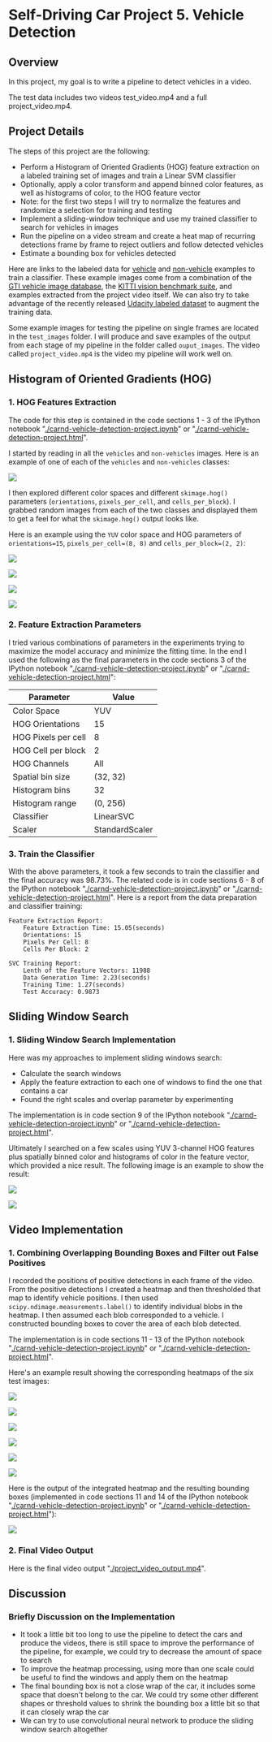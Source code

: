 # Self-Driving Car Project 5. Vehicle Detection

## Overview
In this project, my goal is to write a pipeline to detect vehicles in a video.

The test data includes two videos test_video.mp4 and a full project_video.mp4.  

## Project Details
The steps of this project are the following:

* Perform a Histogram of Oriented Gradients (HOG) feature extraction on a labeled training set of images and train a Linear SVM classifier
* Optionally, apply a color transform and append binned color features, as well as histograms of color, to the HOG feature vector
* Note: for the first two steps I will try to normalize the features and randomize a selection for training and testing
* Implement a sliding-window technique and use my trained classifier to search for vehicles in images
* Run the pipeline on a video stream and create a heat map of recurring detections frame by frame to reject outliers and follow detected vehicles
* Estimate a bounding box for vehicles detected

Here are links to the labeled data for [vehicle](https://s3.amazonaws.com/udacity-sdc/Vehicle_Tracking/vehicles.zip) and [non-vehicle](https://s3.amazonaws.com/udacity-sdc/Vehicle_Tracking/non-vehicles.zip) examples to train a classifier. These example images come from a combination of the [GTI vehicle image database](http://www.gti.ssr.upm.es/data/Vehicle_database.html), the [KITTI vision benchmark suite](http://www.cvlibs.net/datasets/kitti/), and examples extracted from the project video itself. We can also try to take advantage of the recently released [Udacity labeled dataset](https://github.com/udacity/self-driving-car/tree/master/annotations) to augment the training data.  

Some example images for testing the pipeline on single frames are located in the `test_images` folder. I will produce and save examples of the output from each stage of my pipeline in the folder called `ouput_images`. The video called `project_video.mp4` is the video my pipeline will work well on.

## Histogram of Oriented Gradients (HOG)

### 1. HOG Features Extraction

The code for this step is contained in the code sections 1 - 3 of the IPython notebook "[./carnd-vehicle-detection-project.ipynb](./carnd-vehicle-detection-project.ipynb)" or "[./carnd-vehicle-detection-project.html](./carnd-vehicle-detection-project.html)". 

I started by reading in all the `vehicles` and `non-vehicles` images.  Here is an example of one of each of the `vehicles` and `non-vehicles` classes:

![](output_images/original-car-noncar-images.png)

I then explored different color spaces and different `skimage.hog()` parameters (`orientations`, `pixels_per_cell`, and `cells_per_block`).  I grabbed random images from each of the two classes and displayed them to get a feel for what the `skimage.hog()` output looks like.

Here is an example using the `YUV` color space and HOG parameters of `orientations=15`, `pixels_per_cell=(8, 8)` and `cells_per_block=(2, 2)`:

![](output_images/channel-1-hog-features.png)

![](output_images/channel-1-spatial-features.png)

![](output_images/channel-2-spatial-features.png)

![](output_images/channel-3-spatial-features.png)


### 2. Feature Extraction Parameters

I tried various combinations of parameters in the experiments trying to maximize the model accuracy and minimize the fitting time. In the end I used the following as the final parameters in the code sections 3 of the IPython notebook "[./carnd-vehicle-detection-project.ipynb](./carnd-vehicle-detection-project.ipynb)" or "[./carnd-vehicle-detection-project.html](./carnd-vehicle-detection-project.html)":

| Parameter           | Value          |
| ------------------- | -------------- |
| Color Space         | YUV            |
| HOG Orientations    | 15             |
| HOG Pixels per cell | 8              |
| HOG Cell per block  | 2              |
| HOG Channels        | All            |
| Spatial bin size    | (32, 32)       |
| Histogram bins      | 32             |
| Histogram range     | (0, 256)       |
| Classifier          | LinearSVC      |
| Scaler              | StandardScaler |

### 3. Train the Classifier

With the above parameters, it took a few seconds to train the classifier and the final accuracy was 98.73%. The related code is in code sections 6 - 8 of the IPython notebook "[./carnd-vehicle-detection-project.ipynb](./carnd-vehicle-detection-project.ipynb)" or "[./carnd-vehicle-detection-project.html](./carnd-vehicle-detection-project.html)". Here is a report from the data preparation and classifier training:

```
Feature Extraction Report:
	Feature Extraction Time: 15.05(seconds)
	Orientations: 15
	Pixels Per Cell: 8
	Cells Per Block: 2

SVC Training Report:
	Lenth of the Feature Vectors: 11988
	Data Generation Time: 2.23(seconds)
	Training Time: 1.27(seconds)
	Test Accuracy: 0.9873
```

## Sliding Window Search

### 1. Sliding Window Search Implementation

Here was my approaches to implement sliding windows search:

* Calculate the search windows
* Apply the feature extraction to each one of windows to find the one that contains a car
* Found the right scales and overlap parameter by experimenting

The implementation is in code section 9 of the IPython notebook "[./carnd-vehicle-detection-project.ipynb](./carnd-vehicle-detection-project.ipynb)" or "[./carnd-vehicle-detection-project.html](./carnd-vehicle-detection-project.html)".

Ultimately I searched on a few scales using YUV 3-channel HOG features plus spatially binned color and histograms of color in the feature vector, which provided a nice result.  The following image is an example to show the result:

![](output_images/sliding-window-search-image-1-3.png)

![](output_images/sliding-window-search-image-4-6.png)

## Video Implementation

### 1. Combining Overlapping Bounding Boxes and Filter out False Positives

I recorded the positions of positive detections in each frame of the video.  From the positive detections I created a heatmap and then thresholded that map to identify vehicle positions.  I then used `scipy.ndimage.measurements.label()` to identify individual blobs in the heatmap.  I then assumed each blob corresponded to a vehicle. I constructed bounding boxes to cover the area of each blob detected.

The implementation is in code sections 11 - 13 of the IPython notebook "[./carnd-vehicle-detection-project.ipynb](./carnd-vehicle-detection-project.ipynb)" or "[./carnd-vehicle-detection-project.html](./carnd-vehicle-detection-project.html)".

Here's an example result showing the corresponding heatmaps of the six test images:

![](output_images/heatmap1.png)

![](output_images/heatmap2.png)

![](output_images/heatmap3.png)

![](output_images/heatmap4.png)

![](output_images/heatmap5.png)

![](output_images/heatmap6.png)

Here is the output of the integrated heatmap and the resulting bounding boxes (implemented in code sections 11 and 14 of the IPython notebook "[./carnd-vehicle-detection-project.ipynb](./carnd-vehicle-detection-project.ipynb)" or "[./carnd-vehicle-detection-project.html](./carnd-vehicle-detection-project.html)"):

![](output_images/integrated-heatmap.png)

### 2. Final Video Output
Here is the final video output "[./project_video_output.mp4](./project_video_output.mp4)".

## Discussion

### Briefly Discussion on the Implementation

* It took a little bit too long to use the pipeline to detect the cars and produce the videos, there is still space to improve the performance of the pipeline, for example, we could try to decrease the amount of space to search
* To improve the heatmap processing, using more than one scale could be useful to find the windows and apply them on the heatmap
* The final bounding box is not a close wrap of the car, it includes some space that doesn't belong to the car. We could try some other different shapes or threshold values to shrink the bounding box a little bit so that it can closely wrap the car
* We can try to use convolutional neural network to produce the sliding window search altogether
